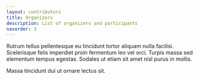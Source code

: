 ```yaml
---
layout: contributors
title: Organizers
description: List of organizers and participants
navorder: 3
---
```


Rutrum tellus pellentesque eu tincidunt tortor aliquam nulla facilisi. Scelerisque felis imperdiet proin fermentum leo vel orci. Turpis massa sed elementum tempus egestas. Sodales ut etiam sit amet nisl purus in mollis.

Massa tincidunt dui ut ornare lectus sit.
